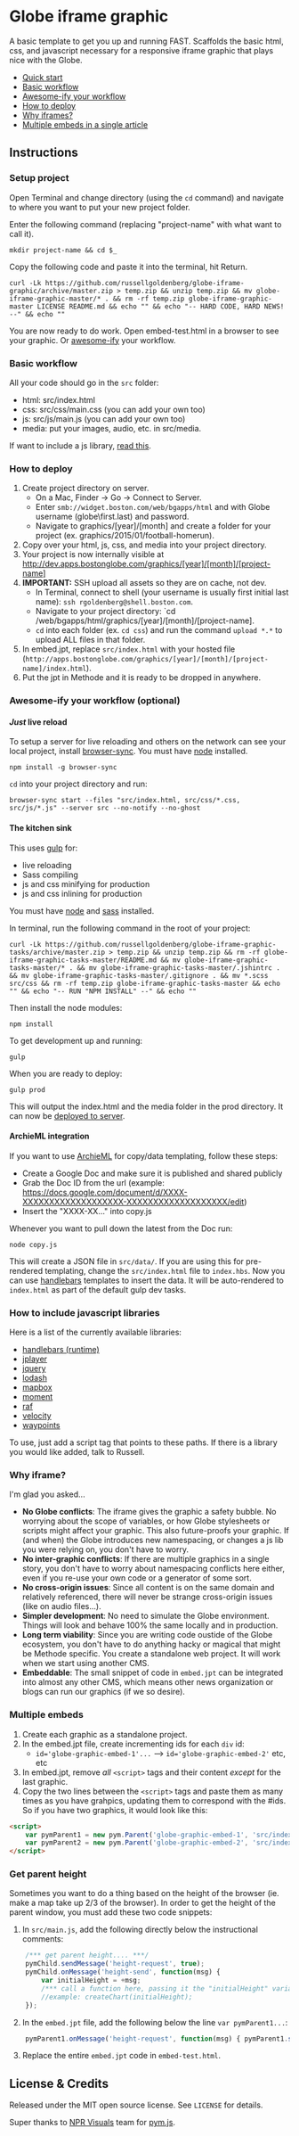 # Globe iframe graphic
A basic template to get you up and running FAST. Scaffolds the basic html, css, and javascript necessary for a responsive iframe graphic that plays nice with the Globe.

- [Quick start](#instructions)
- [Basic workflow](#basic-workflow)
- [Awesome-ify your workflow](#awesome-ify-your-workflow-optional)
- [How to deploy](#how-to-deploy)
- [Why iframes?](#why-iframe)
- [Multiple embeds in a single article](#multiple-embeds)

## Instructions
### Setup project
Open Terminal and change directory (using the `cd` command) and navigate to where you want to put your new project folder.

Enter the following command (replacing "project-name" with what want to call it).

    mkdir project-name && cd $_

Copy the following code and paste it into the terminal, hit Return.
    
    curl -Lk https://github.com/russellgoldenberg/globe-iframe-graphic/archive/master.zip > temp.zip && unzip temp.zip && mv globe-iframe-graphic-master/* . && rm -rf temp.zip globe-iframe-graphic-master LICENSE README.md && echo "" && echo "-- HARD CODE, HARD NEWS! --" && echo ""

You are now ready to do work. Open embed-test.html in a browser to see your graphic. Or [awesome-ify](#awesome-ify-your-workflow-optional) your workflow.

### Basic workflow
All your code should go in the `src` folder:
- html: src/index.html
- css: src/css/main.css (you can add your own too)
- js: src/js/main.js (you can add your own too)
- media: put your images, audio, etc. in src/media.

If want to include a js library, [read this](#how-to-include-javascript-libraries).

### How to deploy
1. Create project directory on server.
	- On a Mac, Finder -> Go -> Connect to Server.
	- Enter `smb://widget.boston.com/web/bgapps/html` and with Globe username (globe\first.last) and password.
	- Navigate to graphics/[year]/[month] and create a folder for your project (ex. graphics/2015/01/football-homerun).
2. Copy over your html, js, css, and media into your project directory.
3. Your project is now internally visible at http://dev.apps.bostonglobe.com/graphics/[year]/[month]/[project-name]
4. **IMPORTANT:** SSH upload all assets so they are on cache, not dev.
	- In Terminal, connect to shell (your username is usually first initial last name): `ssh rgoldenberg@shell.boston.com`.
	- Navigate to your project directory: `cd /web/bgapps/html/graphics/[year]/[month]/[project-name].
	- `cd` into each folder (ex. `cd css`) and run the command `upload *.*` to upload ALL files in that folder. 
4. In embed.jpt, replace `src/index.html` with your hosted file (`http://apps.bostonglobe.com/graphics/[year]/[month]/[project-name]/index.html`).
5. Put the jpt in Methode and it is ready to be dropped in anywhere.

### Awesome-ify your workflow (optional)
#### *Just* live reload
To setup a server for live reloading and others on the network can see your local project, install [browser-sync](http://www.browsersync.io). You must have [node](http://nodejs.org) installed.

    npm install -g browser-sync

`cd` into your project directory and run:

    browser-sync start --files "src/index.html, src/css/*.css, src/js/*.js" --server src --no-notify --no-ghost

#### The kitchen sink
This uses [gulp](http://gulpjs.com) for:
- live reloading
- Sass compiling
- js and css minifying for production
- js and css inlining for production

You must have [node](http://nodejs.org) and [sass](http://sass-lang.com/]) installed.

In terminal, run the following command in the root of your project:
	
	curl -Lk https://github.com/russellgoldenberg/globe-iframe-graphic-tasks/archive/master.zip > temp.zip && unzip temp.zip && rm -rf globe-iframe-graphic-tasks-master/README.md && mv globe-iframe-graphic-tasks-master/* . && mv globe-iframe-graphic-tasks-master/.jshintrc . && mv globe-iframe-graphic-tasks-master/.gitignore . && mv *.scss src/css && rm -rf temp.zip globe-iframe-graphic-tasks-master && echo "" && echo "-- RUN "NPM INSTALL" --" && echo ""

	
Then install the node modules:

	npm install

To get development up and running:

	gulp

When you are ready to deploy:

	gulp prod

This will output the index.html and the media folder in the prod directory. It can now be [deployed to server](#how-to-deploy).

#### ArchieML integration
If you want to use [ArchieML](http://archieml.org) for copy/data templating, follow these steps:

- Create a Google Doc and make sure it is published and shared publicly
- Grab the Doc ID from the url (example: https://docs.google.com/document/d/XXXX-XXXXXXXXXXXXXXXXXXX-XXXXXXXXXXXXXXXXXXX/edit)
- Insert the "XXXX-XX..." into copy.js

Whenever you want to pull down the latest from the Doc run:

	node copy.js

This will create a JSON file in `src/data/`. If you are using this for pre-rendered templating, change the `src/index.html` file to `index.hbs`. Now you can use [handlebars](http://handlebarsjs.com/) templates to insert the data. It will be auto-rendered to `index.html` as part of the default gulp dev tasks.


### How to include javascript libraries
Here is a list of the currently available libraries:

- [handlebars (runtime)](http://apps.bostonglobe.com/common/js/handlebars/handlebars.runtime-2.0.0.min.js)
- [jplayer](http://apps.bostonglobe.com/common/js/jplayer/jquery.jplayer-2.9.2.min.js)
- [jquery](http://apps.bostonglobe.com/common/js/jquery/jquery-1.11.2.min.js)
- [lodash](http://apps.bostonglobe.com/common/js/lodash/lodash-3.3.1.min.js)
- [mapbox](http://apps.bostonglobe.com/common/js/mapbox/mapbox-2.1.5.min.js)
- [moment](http://apps.bostonglobe.com/common/js/moment/moment-2.9.0.min.js)
- [raf](http://apps.bostonglobe.com/common/js/raf/raf.min.js)
- [velocity](http://apps.bostonglobe.com/common/js/velocity/velocity-1.2.2.min.js)
- [waypoints](http://apps.bostonglobe.com/common/js/waypoints/noframework.waypoints-3.1.1.min.js)

To use, just add a script tag that points to these paths. If there is a library you would like added, talk to Russell.


### Why iframe?
I'm glad you asked...
- **No Globe conflicts**: The iframe gives the graphic a safety bubble. No worrying about the scope of variables, or how Globe stylesheets or scripts might affect your graphic. This also future-proofs your graphic. If (and when) the Globe introduces new namespacing, or changes a js lib you were relying on, you don't have to worry.
- **No inter-graphic conflicts**: If there are multiple graphics in a single story, you don't have to worry about namespacing conflicts here either, even if you re-use your own code or a generator of some sort.
- **No cross-origin issues**: Since all content is on the same domain and relatively referenced, there will never be strange cross-origin issues (like on audio files...). 
- **Simpler development**: No need to simulate the Globe environment. Things will look and behave 100% the same locally and in production.
- **Long term viability**: Since you are writing code oustide of the Globe ecosystem, you don't have to do anything hacky or magical that might be Methode specific. You create a standalone web project. It will work when we start using another CMS.
- **Embeddable**: The small snippet of code in `embed.jpt` can be integrated into almost any other CMS, which means other news organization or blogs can run our graphics (if we so desire).

### Multiple embeds
1. Create each graphic as a standalone project.
2. In the embed.jpt file, create incrementing ids for each `div` id:
	- `id='globe-graphic-embed-1'...` --> `id='globe-graphic-embed-2'` etc, etc
3. In embed.jpt, remove *all* `<script>` tags and their content *except* for the last graphic.
4. Copy the two lines between the `<script>` tags and paste them as many times as you have grahpics, updating them to correspond with the #ids. So if you have two graphics, it would look like this:

```html
<script>
	var pymParent1 = new pym.Parent('globe-graphic-embed-1', 'src/index.html', {});
    var pymParent2 = new pym.Parent('globe-graphic-embed-2', 'src/index.html', {});
</script>
```

### Get parent height
Sometimes you want to do a thing based on the height of the browser (ie. make a map take up 2/3 of the browser). In order to get the height of the parent window, you must add these two code snippets:

1. In `src/main.js`, add the following directly below the instructional comments:
```js
	/*** get parent height.... ***/
	pymChild.sendMessage('height-request', true);
	pymChild.onMessage('height-send', function(msg) {
		var initialHeight = +msg;
		/*** call a function here, passing it the "initialHeight" variable ***/
		//example: createChart(initialHeight);
	});
```
2. In the `embed.jpt` file, add the following below the line `var pymParent1...`:
```js 
	pymParent1.onMessage('height-request', function(msg) { pymParent1.sendMessage('height-send', window.innerHeight); });
```
3. Replace the entire `embed.jpt` code in `embed-test.html`.

## License & Credits

Released under the MIT open source license. See `LICENSE` for details.

Super thanks to [NPR Visuals](http://github.com/nprapps) team for [pym.js](https://github.com/nprapps/pym.js).
